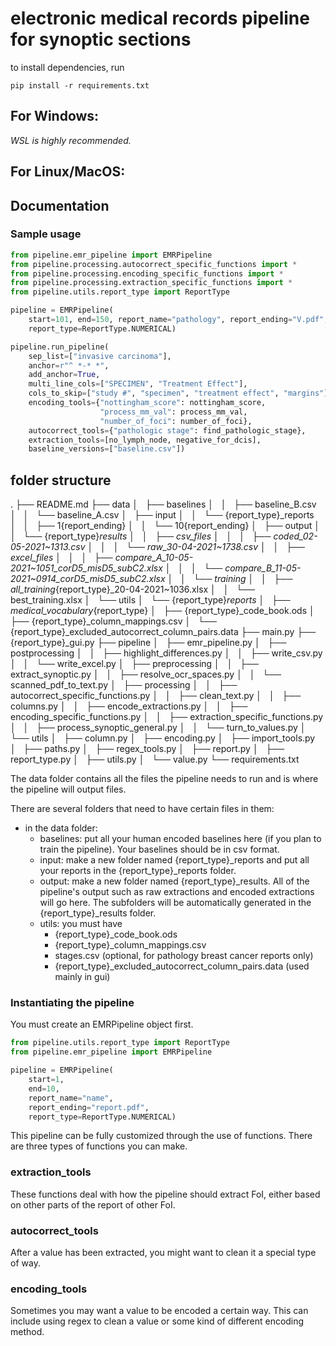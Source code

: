 # electronic medical records pipeline for synoptic sections

to install dependencies, run

```
pip install -r requirements.txt
```

## For Windows:

*WSL is highly recommended.*

## For Linux/MacOS:

## Documentation

### Sample usage

```python
from pipeline.emr_pipeline import EMRPipeline
from pipeline.processing.autocorrect_specific_functions import *
from pipeline.processing.encoding_specific_functions import *
from pipeline.processing.extraction_specific_functions import *
from pipeline.utils.report_type import ReportType

pipeline = EMRPipeline(
    start=101, end=150, report_name="pathology", report_ending="V.pdf",
    report_type=ReportType.NUMERICAL)

pipeline.run_pipeline(
    sep_list=["invasive carcinoma"],
    anchor=r"^ *-* *",
    add_anchor=True,
    multi_line_cols=["SPECIMEN", "Treatment Effect"],
    cols_to_skip=["study #", "specimen", "treatment effect", "margins"],
    encoding_tools={"nottingham_score": nottingham_score,
                    "process_mm_val": process_mm_val,
                    "number_of_foci": number_of_foci},
    autocorrect_tools={"pathologic stage": find_pathologic_stage},
    extraction_tools=[no_lymph_node, negative_for_dcis],
    baseline_versions=["baseline.csv"])
```

## folder structure
.
├── README.md
├── data
│   ├── baselines
│   │   ├── baseline_B.csv
│   │   └── baseline_A.csv
│   ├── input
│   │   └── {report_type}_reports
│   │       ├── 1{report_ending}
│   │       └── 10{report_ending}
│   ├── output
│   │   └── {report_type}_results
│   │       ├── csv_files
│   │       │   ├── coded_02-05-2021~1313.csv
│   │       │   └── raw_30-04-2021~1738.csv
│   │       ├── excel_files
│   │       │   ├── compare_A_10-05-2021~1051_corD5_misD5_subC2.xlsx
│   │       │   └── compare_B_11-05-2021~0914_corD5_misD5_subC2.xlsx
│   │       └── training
│   │           ├── all_training_{report_type}_20-04-2021~1036.xlsx
│   │           └── best_training.xlsx
│   └── utils
│       └── {report_type}_reports
│           ├── medical_vocabulary_{report_type}
│           ├── {report_type}_code_book.ods
│           ├── {report_type}_column_mappings.csv
│           └── {report_type}_excluded_autocorrect_column_pairs.data
├── main.py
├── {report_type}_gui.py
├── pipeline
│   ├── emr_pipeline.py
│   ├── postprocessing
│   │   ├── highlight_differences.py
│   │   ├── write_csv.py
│   │   └── write_excel.py
│   ├── preprocessing
│   │   ├── extract_synoptic.py
│   │   ├── resolve_ocr_spaces.py
│   │   └── scanned_pdf_to_text.py
│   ├── processing
│   │   ├── autocorrect_specific_functions.py
│   │   ├── clean_text.py
│   │   ├── columns.py
│   │   ├── encode_extractions.py
│   │   ├── encoding_specific_functions.py
│   │   ├── extraction_specific_functions.py
│   │   ├── process_synoptic_general.py
│   │   └── turn_to_values.py
│   └── utils
│       ├── column.py
│       ├── encoding.py
│       ├── import_tools.py
│       ├── paths.py
│       ├── regex_tools.py
│       ├── report.py
│       ├── report_type.py
│       ├── utils.py
│       └── value.py
└── requirements.txt

The data folder contains all the files the pipeline needs to run and is where the pipeline will output files.

There are several folders that need to have certain files in them:

- in the data folder:
    - baselines: put all your human encoded baselines here (if you plan to train the pipeline). Your baselines
      should be in csv format.
    - input: make a new folder named {report_type}_reports and put all your reports in the {report_type}_reports folder.
    - output: make a new folder named {report_type}_results. All of the pipeline's output such as raw extractions and
      encoded extractions will go here. The subfolders will be automatically generated in the {report_type}_results
      folder.
    - utils: you must have
        - {report_type}_code_book.ods
        - {report_type}_column_mappings.csv
        - stages.csv (optional, for pathology breast cancer reports only)
        - {report_type}_excluded_autocorrect_column_pairs.data (used mainly in gui)

### Instantiating the pipeline

You must create an EMRPipeline object first.

```python
from pipeline.utils.report_type import ReportType
from pipeline.emr_pipeline import EMRPipeline

pipeline = EMRPipeline(
    start=1,
    end=10,
    report_name="name",
    report_ending="report.pdf",
    report_type=ReportType.NUMERICAL)
```

This pipeline can be fully customized through the use of functions. There are three types of functions you can make.

### extraction_tools

These functions deal with how the pipeline should extract FoI, either based on other parts of the report of other FoI.

### autocorrect_tools

After a value has been extracted, you might want to clean it a special type of way.

### encoding_tools

Sometimes you may want a value to be encoded a certain way. This can include using regex to clean a value or some kind
of different encoding method.



